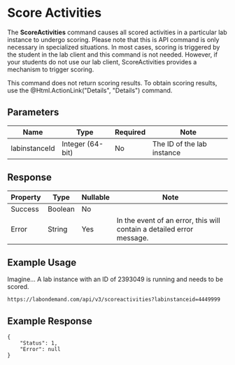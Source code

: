 # Score Activities

The **ScoreActivities** command causes all scored activities in a particular lab instance to undergo scoring. Please note that this is API command is only necessary in specialized situations. In most cases, scoring is triggered by the student in the lab client and this command is not needed. However, if your students do not use our lab client, ScoreActivities provides a mechanism to trigger scoring. 

This command does not return scoring results. To obtain scoring results, use the @Html.ActionLink("Details", "Details") command.

## Parameters

|Name|Type|Required|Note|
|--- |--- |--- |--- |
| labinstanceId | Integer (64-bit) | No | The ID of the lab instance|

## Response

|Property|Type|Nullable|Note|
|--- |--- |--- |--- |
| Success | Boolean | No |
|Error|String|Yes|In the event of an error, this will contain a detailed error message.|

## Example Usage

Imagine…  A lab instance with an ID of 2393049 is running and needs to be scored.

```
https://labondemand.com/api/v3/scoreactivities?labinstanceid=4449999
```
## Example Response

```linenums
{
    "Status": 1,
    "Error": null
}
```
